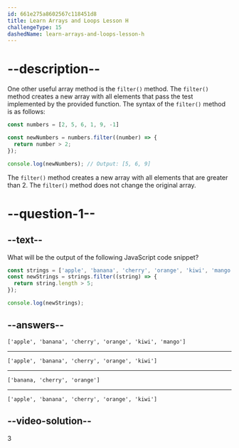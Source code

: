 ```yaml
---
id: 661e275a8602567c118451d8
title: Learn Arrays and Loops Lesson H
challengeType: 15
dashedName: learn-arrays-and-loops-lesson-h
---
```

# --description--

One other useful array method is the `filter()` method. The `filter()` method creates a new array with all elements that pass the test implemented by the provided function. The syntax of the `filter()` method is as follows:

```javascript
const numbers = [2, 5, 6, 1, 9, -1]

const newNumbers = numbers.filter((number) => {
  return number > 2;
});

console.log(newNumbers); // Output: [5, 6, 9]
```

The `filter()` method creates a new array with all elements that are greater than 2. The `filter()` method does not change the original array.

# --question-1--

## --text--

What will be the output of the following JavaScript code snippet?

```javascript
const strings = ['apple', 'banana', 'cherry', 'orange', 'kiwi', 'mango'];
const newStrings = strings.filter((string) => {
  return string.length > 5;
});

console.log(newStrings);
```

## --answers--

`['apple', 'banana', 'cherry', 'orange', 'kiwi', 'mango']`

---

`['apple', 'banana', 'cherry', 'orange', 'kiwi']`

---

`['banana, 'cherry', 'orange']`

---

`['apple', 'banana', 'cherry', 'orange', 'kiwi']`


## --video-solution--

3
